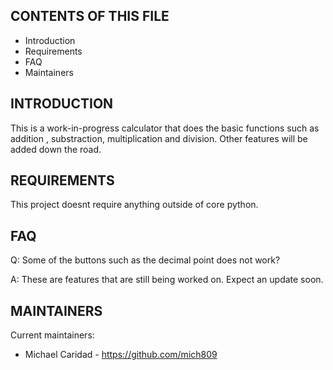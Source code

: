 

CONTENTS OF THIS FILE
---------------------

 * Introduction
 * Requirements
 * FAQ
 * Maintainers
 
 
 INTRODUCTION
------------

This is a work-in-progress calculator that does the basic functions
such as addition , substraction, multiplication and division. Other
features will be added down the road. 

REQUIREMENTS
------------

This project doesnt require anything outside of core python.

FAQ
---

Q: Some of the buttons such as the decimal point does not work? 

A: These are features that are still being worked on. Expect an update soon.

MAINTAINERS
-----------

Current maintainers:
 * Michael Caridad - https://github.com/mich809
